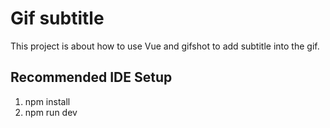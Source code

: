 # Gif subtitle


This project is about how to use Vue and gifshot to add subtitle into the gif.

## Recommended IDE Setup

1. npm install
2. npm run dev

